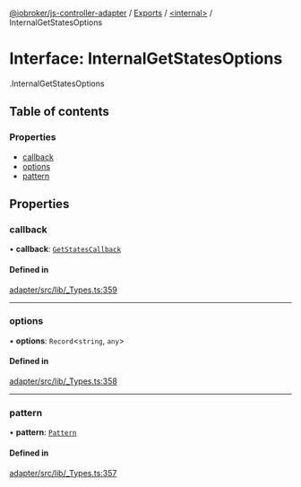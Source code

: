 [@iobroker/js-controller-adapter](../README.md) / [Exports](../modules.md) / [<internal\>](../modules/internal_.md) / InternalGetStatesOptions

# Interface: InternalGetStatesOptions

[<internal>](../modules/internal_.md).InternalGetStatesOptions

## Table of contents

### Properties

- [callback](internal_.InternalGetStatesOptions.md#callback)
- [options](internal_.InternalGetStatesOptions.md#options)
- [pattern](internal_.InternalGetStatesOptions.md#pattern)

## Properties

### callback

• **callback**: [`GetStatesCallback`](../modules/internal_.md#getstatescallback)

#### Defined in

[adapter/src/lib/_Types.ts:359](https://github.com/ioBroker/ioBroker.js-controller/blob/c580eb7e/packages/adapter/src/lib/_Types.ts#L359)

___

### options

• **options**: `Record`<`string`, `any`\>

#### Defined in

[adapter/src/lib/_Types.ts:358](https://github.com/ioBroker/ioBroker.js-controller/blob/c580eb7e/packages/adapter/src/lib/_Types.ts#L358)

___

### pattern

• **pattern**: [`Pattern`](../modules/internal_.md#pattern)

#### Defined in

[adapter/src/lib/_Types.ts:357](https://github.com/ioBroker/ioBroker.js-controller/blob/c580eb7e/packages/adapter/src/lib/_Types.ts#L357)
